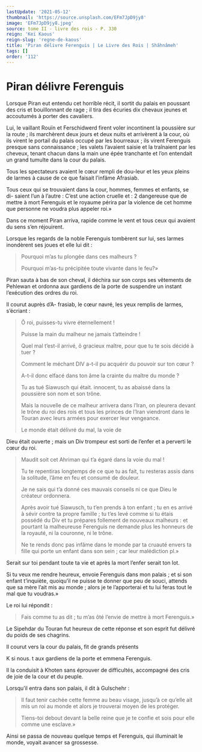```yaml
---
lastUpdate: '2021-05-12'
thumbnail: 'https://source.unsplash.com/EFm7JpD9jy8'
image: 'EFm7JpD9jy8.jpeg'
source: tome II - livre des rois - P. 330
reign: 'Keï Kaous'
reign-slug: 'regne-de-kaous'
title: 'Piran délivre Ferenguis | Le Livre des Rois | Shâhnâmeh'
tags: []
order: '112'
---
```


# Piran délivre Ferenguis

Lorsque Piran eut entendu cet horrible récit, il sortit du palais en poussant des cris et bouillonnant de rage ; il tira des écuries dix chevaux jeunes et accoutumés à porter des cavaliers.

Lui, le vaillant Rouïn et Ferschidwerd firent voler incontinent la poussière sur la route ; ils marchèrent deux jours et deux nuits et arrivèrent à la cour, où ils virent le portail du palais occupé par les bourreaux ; ils virent Ferenguis presque sans connaissance ; les valets l’avaient saisie et la traînaient par les cheveux, tenant chacun dans la main une épée tranchante et l’on entendait un grand tumulte dans la cour du palais.

Tous les spectateurs avaient le cœur rempli de dou-leur et les yeux pleins de larmes à cause de ce que faisait l’infâme Afrasiab.

Tous ceux qui se trouvaient dans la cour, hommes, femmes et enfants, se di- saient l’un à l’autre : C’est une action cruelle et
 : 2 dangereuse que de mettre à mort Ferenguis et le royaume périra par la violence de cet homme que personne ne voudra plus appeler roi.»

Dans ce moment Piran arriva, rapide comme le vent et tous ceux qui avaient du sens s’en réjouirent.

Lorsque les regards de la noble Ferenguis tombèrent sur lui, ses larmes inondèrent ses joues et elle lui dit :

> Pourquoi m’as tu plongée dans ces malheurs ?
>
> Pourquoi m’as-tu précipitée toute vivante dans le feu?»

Piran sauta à bas de son cheval, il déchira sur son corps ses vêtements de Pehlewan et ordonna aux gardiens de la porte de suspendre un instant l’exécution des ordres du roi.

Il courut auprès d’A-
frasiab, le cœur navré, les yeux remplis de larmes, s’écriant :

> Ô roi, puisses-tu vivre éternellement !
>
> Puisse la main du malheur ne jamais t’atteindre !
>
> Quel mal t’est-il arrivé, ô gracieux maître, pour que tu te sois décidé à tuer ?
>
> Comment le méchant DIV a-t-il pu acquérir du pouvoir sur ton cœur ?
>
> A-t-il donc elfacé dans ton âme la crainte du maître du monde ?
>
> Tu as tué Siawusch qui était. innocent, tu as abaissé dans la poussière son nom et son trône.
>
> Mais la nouvelle de ce malheur arrivera dans l’Iran, on pleurera devant le trône du roi des rois et tous les princes de l’Iran viendront dans le Touran avec leurs armées pour exercer leur vengeance.
>
> Le monde était délivré du mal, la voie de
>
> 
Dieu était ouverte ; mais un Div trompeur est sorti de l’enfer et a perverti le cœur du roi.
>
> Maudit soit cet Ahriman qui t’a égaré dans la voie du mal !
>
> Tu te repentiras longtemps de ce que tu as fait, tu resteras assis dans la solitude, l’âme en feu et consumé de douleur.
>
> Je ne sais qui t’a donné ces mauvais conseils ni ce que Dieu le créateur ordonnera.
>
> Après avoir tué Siawusch, tu t’en prends à ton enfant ; tu en es arrivé à sévir contre ta propre famille ; tu t’es levé comme si tu étais possédé du Div et tu prépares follement de nouveaux malheurs : et pourtant la malheureuse Ferenguis ne demande plus les honneurs de la royauté, ni la couronne, ni le trône.
>
> Ne te rends donc pas infâme dans le monde par ta cruauté envers ta fille qui porte un enfant dans son sein ; car leur malédiction pl.»

Serait sur toi pendant toute ta vie et après la mort l’enfer serait ton lot.

Si tu veux me rendre heureux, envoie Ferenguis dans mon palais ; et si son enfant t’inquiète, quoiqu’il ne puisse te donner que peu de souci, attends que sa mère l’ait mis au monde ; alors je te l’apporterai et tu lui feras tout le mal que tu voudras.»

Le roi lui répondit :

> Fais comme tu as dit ; tu m’as ôté l’envie de mettre à mort Ferenguis.»

Le Sipehdar du Touran fut heureux de cette réponse et son esprit fut délivré du poids de ses chagrins.

Il courut vers la cour du palais, fit de grands présents

K si nous. t aux gardiens de la porte et emmena Ferenguis.

Il la conduisit à Khoten sans éprouver de difficultés, accompagné des cris de joie de la cour et du peuple.

Lorsqu’il entra dans son palais, il dit à Gulschehr :

> Il faut tenir cachée cette femme au beau visage, jusqu’à ce qu’elle ait mis un roi au monde et alors je trouverai moyen de les protéger.
>
> Tiens-toi debout devant la belle reine que je te confie et sois pour elle comme une esclave.»

Ainsi se passa de nouveau quelque temps et Ferenguis, qui illuminait le monde, voyait avancer sa grossesse.
